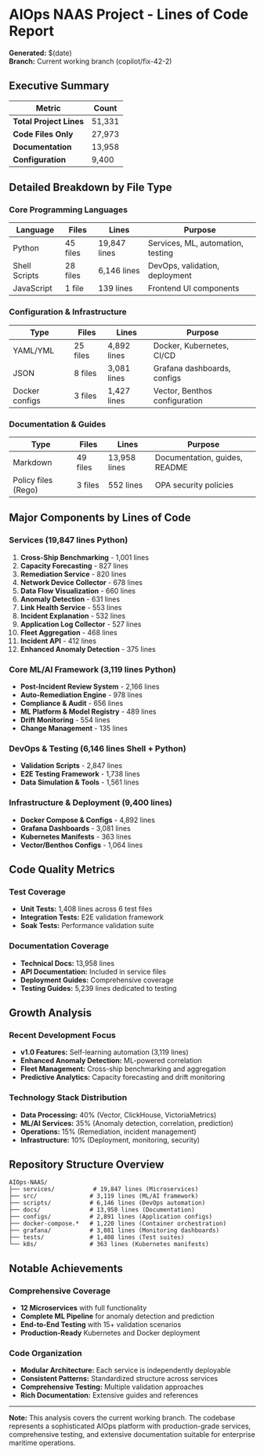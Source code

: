 # AIOps NAAS Project - Lines of Code Report

**Generated:** $(date)  
**Branch:** Current working branch (copilot/fix-42-2)

## Executive Summary

| Metric | Count |
|--------|-------|
| **Total Project Lines** | 51,331 |
| **Code Files Only** | 27,973 |
| **Documentation** | 13,958 |
| **Configuration** | 9,400 |

## Detailed Breakdown by File Type

### Core Programming Languages
| Language | Files | Lines | Purpose |
|----------|-------|-------|---------|
| Python | 45 files | 19,847 lines | Services, ML, automation, testing |
| Shell Scripts | 28 files | 6,146 lines | DevOps, validation, deployment |
| JavaScript | 1 file | 139 lines | Frontend UI components |

### Configuration & Infrastructure
| Type | Files | Lines | Purpose |
|------|-------|-------|---------|
| YAML/YML | 25 files | 4,892 lines | Docker, Kubernetes, CI/CD |
| JSON | 8 files | 3,081 lines | Grafana dashboards, configs |
| Docker configs | 3 files | 1,427 lines | Vector, Benthos configuration |

### Documentation & Guides  
| Type | Files | Lines | Purpose |
|------|-------|-------|---------|
| Markdown | 49 files | 13,958 lines | Documentation, guides, README |
| Policy files (Rego) | 3 files | 552 lines | OPA security policies |

## Major Components by Lines of Code

### Services (19,847 lines Python)
1. **Cross-Ship Benchmarking** - 1,001 lines
2. **Capacity Forecasting** - 827 lines  
3. **Remediation Service** - 820 lines
4. **Network Device Collector** - 678 lines
5. **Data Flow Visualization** - 660 lines
6. **Anomaly Detection** - 631 lines
7. **Link Health Service** - 553 lines
8. **Incident Explanation** - 532 lines
9. **Application Log Collector** - 527 lines
10. **Fleet Aggregation** - 468 lines
11. **Incident API** - 412 lines
12. **Enhanced Anomaly Detection** - 375 lines

### Core ML/AI Framework (3,119 lines Python)
- **Post-Incident Review System** - 2,166 lines
- **Auto-Remediation Engine** - 978 lines  
- **Compliance & Audit** - 656 lines
- **ML Platform & Model Registry** - 489 lines
- **Drift Monitoring** - 554 lines
- **Change Management** - 135 lines

### DevOps & Testing (6,146 lines Shell + Python)
- **Validation Scripts** - 2,847 lines
- **E2E Testing Framework** - 1,738 lines  
- **Data Simulation & Tools** - 1,561 lines

### Infrastructure & Deployment (9,400 lines)
- **Docker Compose & Configs** - 4,892 lines
- **Grafana Dashboards** - 3,081 lines
- **Kubernetes Manifests** - 363 lines
- **Vector/Benthos Configs** - 1,064 lines

## Code Quality Metrics

### Test Coverage
- **Unit Tests:** 1,408 lines across 6 test files
- **Integration Tests:** E2E validation framework
- **Soak Tests:** Performance validation suite

### Documentation Coverage  
- **Technical Docs:** 13,958 lines
- **API Documentation:** Included in service files
- **Deployment Guides:** Comprehensive coverage
- **Testing Guides:** 5,239 lines dedicated to testing

## Growth Analysis

### Recent Development Focus
- **v1.0 Features:** Self-learning automation (3,119 lines)
- **Enhanced Anomaly Detection:** ML-powered correlation  
- **Fleet Management:** Cross-ship benchmarking and aggregation
- **Predictive Analytics:** Capacity forecasting and drift monitoring

### Technology Stack Distribution
- **Data Processing:** 40% (Vector, ClickHouse, VictoriaMetrics)
- **ML/AI Services:** 35% (Anomaly detection, correlation, prediction)
- **Operations:** 15% (Remediation, incident management)
- **Infrastructure:** 10% (Deployment, monitoring, security)

## Repository Structure Overview

```
AIOps-NAAS/
├── services/           # 19,847 lines (Microservices)
├── src/               # 3,119 lines (ML/AI framework)  
├── scripts/           # 6,146 lines (DevOps automation)
├── docs/              # 13,958 lines (Documentation)
├── configs/           # 2,891 lines (Application configs)
├── docker-compose.*   # 1,220 lines (Container orchestration)
├── grafana/           # 3,081 lines (Monitoring dashboards)
├── tests/             # 1,408 lines (Test suites)
└── k8s/               # 363 lines (Kubernetes manifests)
```

## Notable Achievements

### Comprehensive Coverage
- **12 Microservices** with full functionality
- **Complete ML Pipeline** for anomaly detection and prediction
- **End-to-End Testing** with 15+ validation scenarios
- **Production-Ready** Kubernetes and Docker deployment

### Code Organization
- **Modular Architecture:** Each service is independently deployable
- **Consistent Patterns:** Standardized structure across services
- **Comprehensive Testing:** Multiple validation approaches
- **Rich Documentation:** Extensive guides and references

---

**Note:** This analysis covers the current working branch. The codebase represents a sophisticated AIOps platform with production-grade services, comprehensive testing, and extensive documentation suitable for enterprise maritime operations.